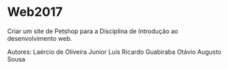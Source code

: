 # Web2017
  
  Criar um site de Petshop para a Disciplina de Introdução ao desenvolvimento web.
  
  Autores:
    Laércio de Oliveira Junior
    Luis Ricardo Guabiraba
    Otávio Augusto Sousa
